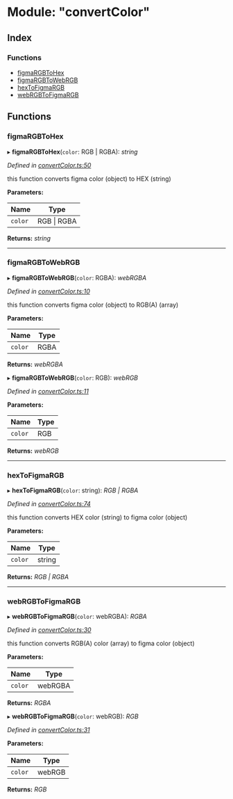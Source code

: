 
# Module: "convertColor"

## Index

### Functions

* [figmaRGBToHex](_convertcolor_.md#figmargbtohex)
* [figmaRGBToWebRGB](_convertcolor_.md#figmargbtowebrgb)
* [hexToFigmaRGB](_convertcolor_.md#hextofigmargb)
* [webRGBToFigmaRGB](_convertcolor_.md#webrgbtofigmargb)

## Functions

###  figmaRGBToHex

▸ **figmaRGBToHex**(`color`: RGB | RGBA): *string*

*Defined in [convertColor.ts:50](https://github.com/figma-plugin-helper-functions/figma-plugin-helpers/blob/3cad610/src/helpers/convertColor.ts#L50)*

this function converts figma color (object) to HEX (string)

**Parameters:**

Name | Type |
------ | ------ |
`color` | RGB &#124; RGBA |

**Returns:** *string*

___

###  figmaRGBToWebRGB

▸ **figmaRGBToWebRGB**(`color`: RGBA): *webRGBA*

*Defined in [convertColor.ts:10](https://github.com/figma-plugin-helper-functions/figma-plugin-helpers/blob/3cad610/src/helpers/convertColor.ts#L10)*

this function converts figma color (object) to RGB(A) (array)

**Parameters:**

Name | Type |
------ | ------ |
`color` | RGBA |

**Returns:** *webRGBA*

▸ **figmaRGBToWebRGB**(`color`: RGB): *webRGB*

*Defined in [convertColor.ts:11](https://github.com/figma-plugin-helper-functions/figma-plugin-helpers/blob/3cad610/src/helpers/convertColor.ts#L11)*

**Parameters:**

Name | Type |
------ | ------ |
`color` | RGB |

**Returns:** *webRGB*

___

###  hexToFigmaRGB

▸ **hexToFigmaRGB**(`color`: string): *RGB | RGBA*

*Defined in [convertColor.ts:74](https://github.com/figma-plugin-helper-functions/figma-plugin-helpers/blob/3cad610/src/helpers/convertColor.ts#L74)*

this function converts HEX color (string) to figma color (object)

**Parameters:**

Name | Type |
------ | ------ |
`color` | string |

**Returns:** *RGB | RGBA*

___

###  webRGBToFigmaRGB

▸ **webRGBToFigmaRGB**(`color`: webRGBA): *RGBA*

*Defined in [convertColor.ts:30](https://github.com/figma-plugin-helper-functions/figma-plugin-helpers/blob/3cad610/src/helpers/convertColor.ts#L30)*

this function converts RGB(A) color (array) to figma color (object)

**Parameters:**

Name | Type |
------ | ------ |
`color` | webRGBA |

**Returns:** *RGBA*

▸ **webRGBToFigmaRGB**(`color`: webRGB): *RGB*

*Defined in [convertColor.ts:31](https://github.com/figma-plugin-helper-functions/figma-plugin-helpers/blob/3cad610/src/helpers/convertColor.ts#L31)*

**Parameters:**

Name | Type |
------ | ------ |
`color` | webRGB |

**Returns:** *RGB*
